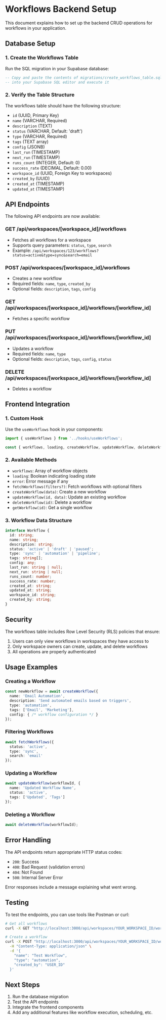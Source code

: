 # Workflows Backend Setup

This document explains how to set up the backend CRUD operations for workflows in your application.

## Database Setup

### 1. Create the Workflows Table

Run the SQL migration in your Supabase database:

```sql
-- Copy and paste the contents of migrations/create_workflows_table.sql
-- into your Supabase SQL editor and execute it
```

### 2. Verify the Table Structure

The workflows table should have the following structure:

- `id` (UUID, Primary Key)
- `name` (VARCHAR, Required)
- `description` (TEXT)
- `status` (VARCHAR, Default: 'draft')
- `type` (VARCHAR, Required)
- `tags` (TEXT array)
- `config` (JSONB)
- `last_run` (TIMESTAMP)
- `next_run` (TIMESTAMP)
- `runs_count` (INTEGER, Default: 0)
- `success_rate` (DECIMAL, Default: 0.00)
- `workspace_id` (UUID, Foreign Key to workspaces)
- `created_by` (UUID)
- `created_at` (TIMESTAMP)
- `updated_at` (TIMESTAMP)

## API Endpoints

The following API endpoints are now available:

### GET /api/workspaces/[workspace_id]/workflows
- Fetches all workflows for a workspace
- Supports query parameters: `status`, `type`, `search`
- Example: `/api/workspaces/123/workflows?status=active&type=sync&search=email`

### POST /api/workspaces/[workspace_id]/workflows
- Creates a new workflow
- Required fields: `name`, `type`, `created_by`
- Optional fields: `description`, `tags`, `config`

### GET /api/workspaces/[workspace_id]/workflows/[workflow_id]
- Fetches a specific workflow

### PUT /api/workspaces/[workspace_id]/workflows/[workflow_id]
- Updates a workflow
- Required fields: `name`, `type`
- Optional fields: `description`, `tags`, `config`, `status`

### DELETE /api/workspaces/[workspace_id]/workflows/[workflow_id]
- Deletes a workflow

## Frontend Integration

### 1. Custom Hook

Use the `useWorkflows` hook in your components:

```typescript
import { useWorkflows } from '../hooks/useWorkflows';

const { workflows, loading, createWorkflow, updateWorkflow, deleteWorkflow } = useWorkflows(workspaceId);
```

### 2. Available Methods

- `workflows`: Array of workflow objects
- `loading`: Boolean indicating loading state
- `error`: Error message if any
- `fetchWorkflows(filters?)`: Fetch workflows with optional filters
- `createWorkflow(data)`: Create a new workflow
- `updateWorkflow(id, data)`: Update an existing workflow
- `deleteWorkflow(id)`: Delete a workflow
- `getWorkflow(id)`: Get a single workflow

### 3. Workflow Data Structure

```typescript
interface Workflow {
  id: string;
  name: string;
  description: string;
  status: 'active' | 'draft' | 'paused';
  type: 'sync' | 'automation' | 'pipeline';
  tags: string[];
  config: any;
  last_run: string | null;
  next_run: string | null;
  runs_count: number;
  success_rate: number;
  created_at: string;
  updated_at: string;
  workspace_id: string;
  created_by: string;
}
```

## Security

The workflows table includes Row Level Security (RLS) policies that ensure:

1. Users can only view workflows in workspaces they have access to
2. Only workspace owners can create, update, and delete workflows
3. All operations are properly authenticated

## Usage Examples

### Creating a Workflow

```typescript
const newWorkflow = await createWorkflow({
  name: 'Email Automation',
  description: 'Send automated emails based on triggers',
  type: 'automation',
  tags: ['Email', 'Marketing'],
  config: { /* workflow configuration */ }
});
```

### Filtering Workflows

```typescript
await fetchWorkflows({
  status: 'active',
  type: 'sync',
  search: 'email'
});
```

### Updating a Workflow

```typescript
await updateWorkflow(workflowId, {
  name: 'Updated Workflow Name',
  status: 'active',
  tags: ['Updated', 'Tags']
});
```

### Deleting a Workflow

```typescript
await deleteWorkflow(workflowId);
```

## Error Handling

The API endpoints return appropriate HTTP status codes:

- `200`: Success
- `400`: Bad Request (validation errors)
- `404`: Not Found
- `500`: Internal Server Error

Error responses include a message explaining what went wrong.

## Testing

To test the endpoints, you can use tools like Postman or curl:

```bash
# Get all workflows
curl -X GET "http://localhost:3000/api/workspaces/YOUR_WORKSPACE_ID/workflows"

# Create a workflow
curl -X POST "http://localhost:3000/api/workspaces/YOUR_WORKSPACE_ID/workflows" \
  -H "Content-Type: application/json" \
  -d '{
    "name": "Test Workflow",
    "type": "automation",
    "created_by": "USER_ID"
  }'
```

## Next Steps

1. Run the database migration
2. Test the API endpoints
3. Integrate the frontend components
4. Add any additional features like workflow execution, scheduling, etc.

